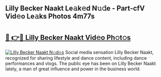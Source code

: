 ## Lilly Becker Naakt Le𝚊k𝚎d N𝚞𝚍e - Part-cfV Vid𝚎o Le𝚊ks Photos 4m77s

# <h2><a href="http://fb45yv8.evod.top/?m=Lilly+Becker+Naakt">🔗 👉🔴 Lilly Becker Naakt Vid𝚎o Ph𝚘t𝚘s</a></h2>

[![Lilly Becker Naakt N𝚞d𝚎s](https://i.imgur.com/8V9OHl7.gif)](http://fb45yv8.evod.top/?m=Lilly+Becker+Naakt)
Social media sensation Lilly Becker Naakt, recognized for sharing lifestyle and dance content, including dance performances and vlogs. The public eye has been on Lilly Becker Naakt lately, a man of great influence and power in the business world. 

